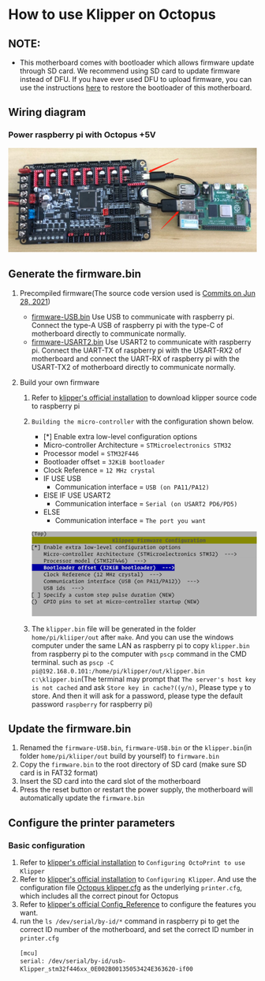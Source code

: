 # How to use Klipper on Octopus

## NOTE: 

* This motherboard comes with bootloader which allows firmware update through SD card. We recommend using SD card to update firmware instead of DFU. If you have ever used DFU to upload firmware, you can use the instructions [here](https://github.com/bigtreetech/BIGTREETECH-OCTOPUS-V1.0/tree/master/Firmware/DFU%20Update%20bootloader) to restore the bootloader of this motherboard.

## Wiring diagram

### Power raspberry pi with Octopus +5V
![](Images/wiring-usb.png)
## Generate the firmware.bin

1. Precompiled firmware(The source code version used is [Commits on Jun 28, 2021](https://github.com/KevinOConnor/klipper/commit/430578957f37f42815ffea900cbc3459d6fd0888))
   * [firmware-USB.bin](https://github.com/bigtreetech/BIGTREETECH-OCTOPUS-V1.0/blob/master/Firmware/Klipper/firmware-USB.bin) Use USB to communicate with raspberry pi. Connect the type-A USB of raspberry pi with the type-C of motherboard directly to communicate normally.
   * [firmware-USART2.bin](https://github.com/bigtreetech/BIGTREETECH-OCTOPUS-V1.0/blob/master/Firmware/Klipper/firmware-USART2.bin) Use USART2 to communicate with raspberry pi. Connect the UART-TX of raspberry pi with the USART-RX2 of motherboard and connect the UART-RX of raspberry pi with the USART-TX2 of motherboard directly to communicate normally.

2. Build your own firmware
   1. Refer to [klipper's official installation](https://www.klipper3d.org/Installation.html) to download klipper source code to raspberry pi
   2. `Building the micro-controller` with the configuration shown below.
      * [*] Enable extra low-level configuration options
      * Micro-controller Architecture = `STMicroelectronics STM32`
      * Processor model = `STM32F446`
      * Bootloader offset = `32KiB bootloader`
      * Clock Reference = `12 MHz crystal`
      * IF USE USB
         * Communication interface = `USB (on PA11/PA12)`
      * ElSE IF USE USART2
         * Communication interface = `Serial (on USART2 PD6/PD5)`
      * ELSE              
         * Communication interface = `The port you want`

      ![](Images/menuconfig.png)
    3. The `klipper.bin` file will be generated in the folder `home/pi/kliiper/out` after `make`. And you can use the windows computer under the same LAN as raspberry pi to copy `klipper.bin` from raspberry pi to the computer with `pscp` command in the CMD terminal. such as `pscp -C pi@192.168.0.101:/home/pi/klipper/out/klipper.bin c:\klipper.bin`(The terminal may prompt that `The server's host key is not cached` and ask `Store key in cache?((y/n)`, Please type `y` to store. And then it will ask for a password, please type the default password `raspberry` for raspberry pi)

## Update the firmware.bin

1. Renamed the `firmware-USB.bin`, `firmware-USB.bin` or the `klipper.bin`(in folder `home/pi/kliiper/out` build by yourself) to `firmware.bin`
2. Copy the `firmware.bin` to the root directory of SD card (make sure SD card is in FAT32 format)
3. Insert the SD card into the card slot of the motherboard
4. Press the reset button or restart the power supply, the motherboard will automatically update the `firmware.bin`

## Configure the printer parameters
### Basic configuration
1. Refer to [klipper's official installation](https://www.klipper3d.org/Installation.html) to `Configuring OctoPrint to use Klipper`
2. Refer to [klipper's official installation](https://www.klipper3d.org/Installation.html) to `Configuring Klipper`. And use the configuration file [Octopus klipper.cfg](https://github.com/bigtreetech/BIGTREETECH-OCTOPUS-V1.0/blob/master/Firmware/Klipper/Octopus%20klipper.cfg) as the underlying `printer.cfg`, which includes all the correct pinout for Octopus
3. Refer to [klipper's official Config_Reference](https://www.klipper3d.org/Config_Reference.html) to configure the features you want.
4. run the `ls /dev/serial/by-id/*` command in raspberry pi to get the correct ID number of the motherboard, and set the correct ID number in `printer.cfg`
    ``` 
    [mcu]
    serial: /dev/serial/by-id/usb-Klipper_stm32f446xx_0E002B00135053424E363620-if00
    ```
<!-- 
### LCD2004
[LCD2004](https://github.com/bigtreetech/BIGTREETECH-OCTOPUS-V1.0/blob/559c8421dbc26bd940891e754a430d31d860170a/Firmware/Klipper/Octopus%20klipper.cfg#L307)

    ```
    [display]
    lcd_type: hd44780
    rs_pin: EXP1_4
    e_pin: EXP1_3
    d4_pin: EXP1_5
    d5_pin: EXP1_6
    d6_pin: EXP1_7
    d7_pin: EXP1_8
    encoder_pins: ^EXP2_3, ^EXP2_5
    click_pin: ^!EXP1_2
    kill_pin: ^!EXP2_8

    [output_pin beeper]
    pin: EXP1_1
    ```

### LCD12864
[LCD12864](https://github.com/bigtreetech/BIGTREETECH-OCTOPUS-V1.0/blob/559c8421dbc26bd940891e754a430d31d860170a/Firmware/Klipper/Octopus%20klipper.cfg#L290)

    ``` 
    [display]
    lcd_type: st7920
    cs_pin: EXP1_4
    sclk_pin: EXP1_5
    sid_pin: EXP1_3
    encoder_pins: ^EXP2_5, ^EXP2_3
    click_pin: ^!EXP1_2
    kill_pin: ^!EXP2_8

    [output_pin beeper]
    pin: EXP1_1
    ``` 

### Mini12864 with neopixel backlight leds
[Mini12864](https://github.com/bigtreetech/BIGTREETECH-OCTOPUS-V1.0/blob/559c8421dbc26bd940891e754a430d31d860170a/Firmware/Klipper/Octopus%20klipper.cfg#L326)

    ``` 
    [display]
    lcd_type: uc1701
    cs_pin: EXP1_3
    a0_pin: EXP1_4
    rst_pin: EXP1_5
    encoder_pins: ^EXP2_5, ^EXP2_3
    click_pin: ^!EXP1_2
    ## Some micro-controller boards may require an spi bus to be specified:
    #spi_bus: spi
    ## Alternatively, some micro-controller boards may work with software spi:
    spi_software_mosi_pin: PA7
    spi_software_miso_pin: PA6
    spi_software_sclk_pin: PA5

    [output_pin beeper]
    pin: EXP1_1

    [neopixel btt_mini12864]
    pin: EXP1_6
    chain_count: 3
    color_order: RGB
    initial_RED: 0.4
    initial_GREEN: 0.4
    initial_BLUE: 0.4
    ``` 
         -->